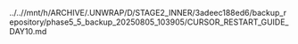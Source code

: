 ../..//mnt/h/ARCHIVE/.UNWRAP/D/STAGE2_INNER/3adeec188ed6/backup_repository/phase5_5_backup_20250805_103905/CURSOR_RESTART_GUIDE_DAY10.md